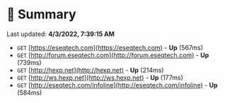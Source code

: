 # 📖 Summary
Last updated: **4/3/2022, 7:39:15 AM**

- `GET` [https://eseqtech.com](https://eseqtech.com) - **Up** (567ms)
- `GET` [http://forum.eseqtech.com](http://forum.eseqtech.com) - **Up** (739ms)
- `GET` [http://hexp.net](http://hexp.net) - **Up** (214ms)
- `GET` [http://ws.hexp.net](http://ws.hexp.net) - **Up** (177ms)
- `GET` [http://eseqtech.com/infoline](http://eseqtech.com/infoline) - **Up** (584ms)
